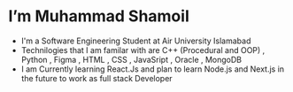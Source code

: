 # I’m Muhammad Shamoil
- I'm a Software Engineering Student at Air University Islamabad
- Technilogies that I am familar with are C++ (Procedural and OOP) , Python , Figma , HTML , CSS , JavaSript , Oracle , MongoDB
- I am Currently learning React.Js and plan to learn Node.js and Next.js in the future to work as full stack Developer
